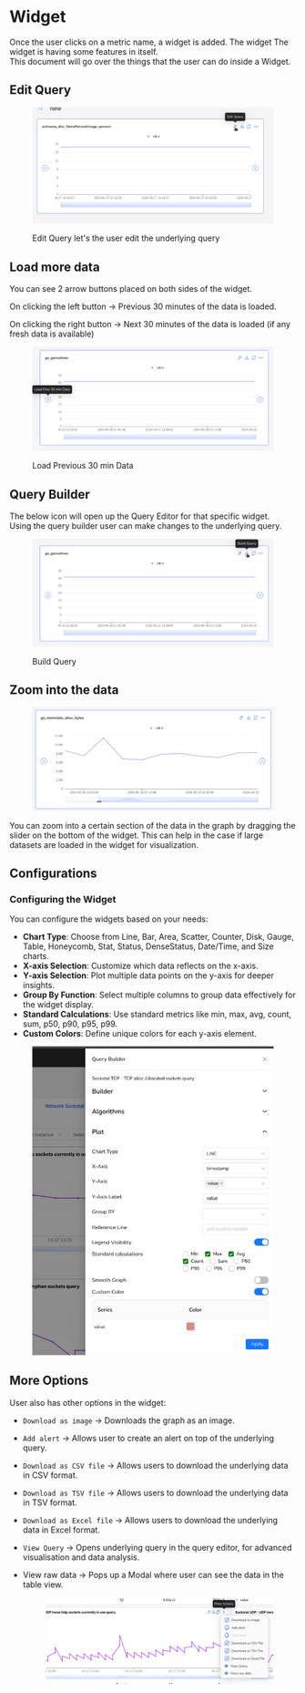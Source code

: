 # Widget

Once the user clicks on a metric name, a widget is added. The widget The widget is having some features in itself.\
This document will go over the things that the user can do inside a Widget.

## Edit Query

<figure><img src="../../.gitbook/assets/image (459).png" alt=""><figcaption><p>Edit Query let's the user edit the underlying query</p></figcaption></figure>

## Load more data

You can see 2 arrow buttons placed on both sides of the widget.

On clicking the left button -> Previous 30 minutes of the data is loaded.

On clicking the right button -> Next 30 minutes of the data is loaded (if any fresh data is available)

<figure><img src="../../.gitbook/assets/image (462).png" alt=""><figcaption><p>Load Previous 30 min Data</p></figcaption></figure>

## Query Builder

The below icon will open up the Query Editor for that specific widget.\
Using the query builder user can make changes to the underlying query.

<figure><img src="../../.gitbook/assets/image (463).png" alt=""><figcaption><p>Build Query</p></figcaption></figure>

## Zoom into the data

<figure><img src="../../.gitbook/assets/image (469).png" alt=""><figcaption></figcaption></figure>

You can zoom into a certain section of the data in the graph by dragging the slider on the bottom of the widget. This can help in the case if large datasets are loaded in the widget for visualization.

## Configurations

### Configuring the Widget

You can configure the widgets based on your needs:

* **Chart Type**: Choose from Line, Bar, Area, Scatter, Counter, Disk, Gauge, Table, Honeycomb, Stat, Status, DenseStatus, Date/Time, and Size charts.
* **X-axis Selection**: Customize which data reflects on the x-axis.
* **Y-axis Selection**: Plot multiple data points on the y-axis for deeper insights.
* **Group By Function**: Select multiple columns to group data effectively for the widget display.
* **Standard Calculations**: Use standard metrics like min, max, avg, count, sum, p50, p90, p95, p99.
* **Custom Colors**: Define unique colors for each y-axis element.

<figure><img src="../../.gitbook/assets/image (530).png" alt=""><figcaption></figcaption></figure>

## More Options

User also has other options in the widget:



* `Download as image` -> Downloads the graph as an image.
* `Add alert` -> Allows user to create an alert on top of the underlying query.
* `Download as CSV file` -> Allows users to download the underlying data in CSV format.
* `Download as TSV file` -> Allows users to download the underlying data in TSV format.
* `Download as Excel file` -> Allows users to download the underlying data in Excel format.
* `View Query` -> Opens underlying query in the query editor, for advanced visualisation and data analysis.
*   View raw data -> Pops up a Modal  where user can see the data in the table view.&#x20;

    <figure><img src="../../.gitbook/assets/image (538).png" alt=""><figcaption></figcaption></figure>

